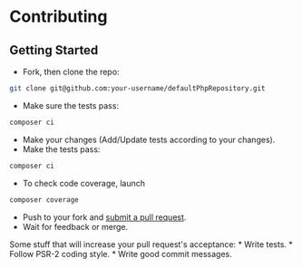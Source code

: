 # Contributing

## Getting Started
 * Fork, then clone the repo:
```bash
git clone git@github.com:your-username/defaultPhpRepository.git
````

 * Make sure the tests pass:
```bash
composer ci
```

 * Make your changes (Add/Update tests according to your changes).
 * Make the tests pass:
```bash
composer ci
```

 * To check code coverage, launch
```bash
composer coverage
```

 * Push to your fork and [submit a pull request](https://github.com/yoanm/defaultPhpRepository/compare/).
 * Wait for feedback or merge.

  Some stuff that will increase your pull request's acceptance:
    * Write tests.
    * Follow PSR-2 coding style.
    * Write good commit messages.
